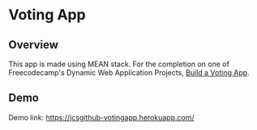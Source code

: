 # Voting App

## Overview

This app is made using MEAN stack. For the completion on one of Freecodecamp's Dynamic Web Application Projects, [Build a Voting App](https://www.freecodecamp.com/challenges/build-a-voting-app).

## Demo
Demo link: <a href="https://jcsgithub-votingapp.herokuapp.com/" target="_blank">https://jcsgithub-votingapp.herokuapp.com/</a>